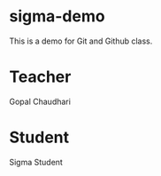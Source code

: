 # sigma-demo
This is a demo for Git and Github class.

# Teacher
Gopal Chaudhari

# Student
Sigma Student